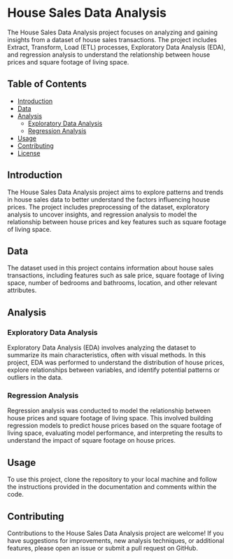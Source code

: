 # House Sales Data Analysis

The House Sales Data Analysis project focuses on analyzing and gaining insights from a dataset of house sales transactions. The project includes Extract, Transform, Load (ETL) processes, Exploratory Data Analysis (EDA), and regression analysis to understand the relationship between house prices and square footage of living space.

## Table of Contents

- [Introduction](#introduction)
- [Data](#data)
- [Analysis](#analysis)
  - [Exploratory Data Analysis](#exploratory-data-analysis)
  - [Regression Analysis](#regression-analysis)
- [Usage](#usage)
- [Contributing](#contributing)
- [License](#license)

## Introduction

The House Sales Data Analysis project aims to explore patterns and trends in house sales data to better understand the factors influencing house prices. The project includes preprocessing of the dataset, exploratory analysis to uncover insights, and regression analysis to model the relationship between house prices and key features such as square footage of living space.

## Data

The dataset used in this project contains information about house sales transactions, including features such as sale price, square footage of living space, number of bedrooms and bathrooms, location, and other relevant attributes.

## Analysis

### Exploratory Data Analysis

Exploratory Data Analysis (EDA) involves analyzing the dataset to summarize its main characteristics, often with visual methods. In this project, EDA was performed to understand the distribution of house prices, explore relationships between variables, and identify potential patterns or outliers in the data.

### Regression Analysis

Regression analysis was conducted to model the relationship between house prices and square footage of living space. This involved building regression models to predict house prices based on the square footage of living space, evaluating model performance, and interpreting the results to understand the impact of square footage on house prices.

## Usage

To use this project, clone the repository to your local machine and follow the instructions provided in the documentation and comments within the code.

## Contributing

Contributions to the House Sales Data Analysis project are welcome! If you have suggestions for improvements, new analysis techniques, or additional features, please open an issue or submit a pull request on GitHub.

